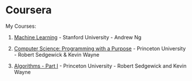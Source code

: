 # Coursera

My Courses:

1. [Machine Learning](https://www.coursera.org/learn/machine-learning) - Stanford University - Andrew Ng

2. [Computer Science: Programming with a Purpose](https://www.coursera.org/learn/cs-programming-java) - Princeton University - Robert Sedgewick & Kevin Wayne

3. [Algorithms - Part I](https://www.coursera.org/learn/algorithms-part1) - Princeton University - Robert Sedgewick and Kevin Wayne
